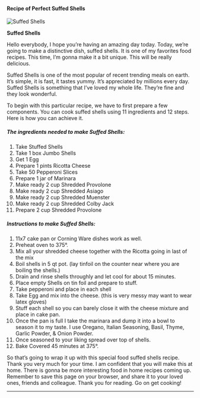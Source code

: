             

#### Recipe of Perfect Suffed Shells

![Suffed Shells](https://img-global.cpcdn.com/recipes/51632121/751x532cq70/suffed-shells-recipe-main-photo.jpg)

**Suffed Shells**

Hello everybody, I hope you’re having an amazing day today. Today, we’re going to make a distinctive dish, suffed shells. It is one of my favorites food recipes. This time, I’m gonna make it a bit unique. This will be really delicious.

Suffed Shells is one of the most popular of recent trending meals on earth. It’s simple, it is fast, it tastes yummy. It’s appreciated by millions every day. Suffed Shells is something that I’ve loved my whole life. They’re fine and they look wonderful.

To begin with this particular recipe, we have to first prepare a few components. You can cook suffed shells using 11 ingredients and 12 steps. Here is how you can achieve it.

##### The ingredients needed to make Suffed Shells:

1.  Take Stuffed Shells
2.  Take 1 box Jumbo Shells
3.  Get 1 Egg
4.  Prepare 1 pints Ricotta Cheese
5.  Take 50 Pepperoni Slices
6.  Prepare 1 jar of Marinara
7.  Make ready 2 cup Shredded Provolone
8.  Make ready 2 cup Shredded Asiago
9.  Make ready 2 cup Shredded Muenster
10.  Make ready 2 cup Shredded Colby Jack
11.  Prepare 2 cup Shredded Provolone

##### Instructions to make Suffed Shells:

1.  11x7 cake pan or Corning Ware dishes work as well.
2.  Preheat oven to 375°.
3.  Mix all your shredded cheese together with the Ricotta going in last of the mix
4.  Boil shells in 5 qt pot. (lay tinfoil on the counter near where you are boiling the shells.)
5.  Drain and rinse shells throughly and let cool for about 15 minutes.
6.  Place empty Shells on tin foil and prepare to stuff.
7.  Take pepperoni and place in each shell
8.  Take Egg and mix into the cheese. (this is very messy may want to wear latex gloves)
9.  Stuff each shell so you can barely close it with the cheese mixture and place in cake pan.
10.  Once the pan is full I take the marinara and dump it into a bowl to season it to my taste. I use Oregano, Italian Seasoning, Basil, Thyme, Garlic Powder, & Onion Powder.
11.  Once seasoned to your liking spread over top of shells.
12.  Bake Covered 45 minutes at 375°.

So that’s going to wrap it up with this special food suffed shells recipe. Thank you very much for your time. I am confident that you will make this at home. There is gonna be more interesting food in home recipes coming up. Remember to save this page on your browser, and share it to your loved ones, friends and colleague. Thank you for reading. Go on get cooking!

* * *